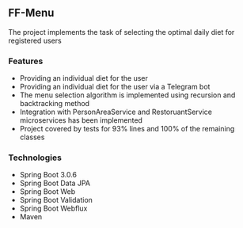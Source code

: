 ## FF-Menu
The project implements the task of selecting the optimal daily diet for registered users

### Features
* Providing an individual diet for the user
* Providing an individual diet for the user via a Telegram bot
* The menu selection algorithm is implemented using recursion and backtracking method
* Integration with PersonAreaService and RestoruantService microservices has been implemented
* Project covered by tests for 93% lines and 100% of the remaining classes

### Technologies
* Spring Boot 3.0.6
* Spring Boot Data JPA
* Spring Boot Web
* Spring Boot Validation
* Spring Boot Webflux
* Maven